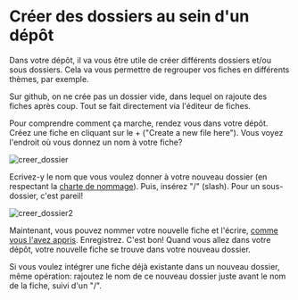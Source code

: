 # Créer des dossiers au sein d'un dépôt

Dans votre dépôt, il va vous être utile de créer différents dossiers et/ou sous dossiers. Cela va vous permettre de regrouper vos fiches en différents thèmes, par exemple.

Sur github, on ne crée pas un dossier vide, dans lequel on rajoute des fiches après coup. Tout se fait directement via l'éditeur de fiches.

Pour comprendre comment ça marche, rendez vous dans votre dépôt. Créez une fiche en cliquant sur le + ("Create a new file here").
Vous voyez l'endroit où vous donnez un nom à votre fiche?

![creer_dossier](https://framapic.org/QeImxrbIdrSJ/UK4ksfqkXMT6)

Ecrivez-y le nom que vous voulez donner à votre nouveau dossier (en respectant la [charte de nommage](http://www.multibao.org/multibao/documentation/fiches/charte_de_nommage.md)).
Puis, insérez "/" (slash). Pour un sous-dossier, c'est pareil!

![creer_dossier2](https://framapic.org/t52XmCuWmy9b/RJLLPbwb5M55)

Maintenant, vous pouvez nommer votre nouvelle fiche et l'écrire, [comme vous l'avez appris](http://www.multibao.org/multibao/documentation/fiches/creer_fiche_multibao.md).
Enregistrez.
C'est bon! Quand vous allez dans votre dépôt, votre nouvelle fiche se trouve dans votre nouveau dossier.

Si vous voulez intégrer une fiche déjà existante dans un nouveau dossier, même opération: rajoutez le nom de ce nouveau dossier juste avant le nom de la fiche, suivi d'un "/".
